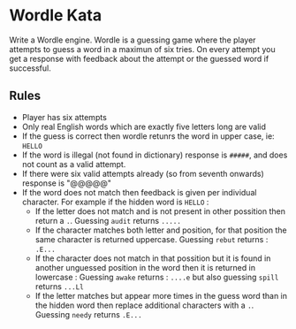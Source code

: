 # Wordle Kata
Write a Wordle engine. 
Wordle is a guessing game where the player attempts to guess a word in a maximun of six tries. On every attempt you get a response with feedback about the attempt or the guessed word if successful.


## Rules
* Player has six attempts
* Only real English words which are exactly five letters long are valid
* If the guess is correct then wordle retunrs the word in upper case, ie: `HELLO`
* If the word is illegal (not found in dictionary) response is `#####`, and does not count as a valid attempt.
* If there were six valid attempts already (so from seventh onwards) response is "@@@@@"
* If the word does not match then feedback is given per individual character. For example if the hidden word is `HELLO` :
  * If the letter does not match and is not present in other possition then return a `.`. Guessing `audit` returns `.....` 
  * If the character matches both letter and position, for that position the same character is returned uppercase. Guessing `rebut` returns : `.E...`
  * If the character does not match in that possition but it is found in another unguessed position in the word then it is returned in lowercase : Guessing `awake` returns : `....e` but also guessing `spill` returns `...Ll`
  * If the letter matches but appear more times in the guess word than in the hidden word then replace additional characters with a `.`.  Guessing `needy` returns `.E...`

